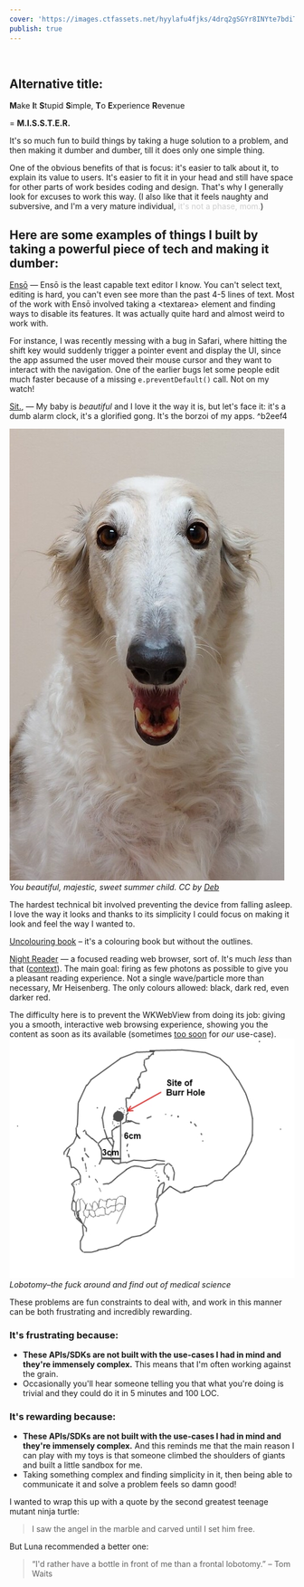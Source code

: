 ```yaml
---
cover: 'https://images.ctfassets.net/hyylafu4fjks/4drq2gSGYr8INYte7bdiTh/f64a699f0d868f9152db63b6b63fb9fb/245491987_342644317634651_7224792750543159376_n_18064078861288800.jpg'
publish: true
---
```


<img src="https://www.potato.horse/_next/image?url=https%3A%2F%2Fimages.ctfassets.net%2Fhyylafu4fjks%2F4drq2gSGYr8INYte7bdiTh%2Ff64a699f0d868f9152db63b6b63fb9fb%2F245491987_342644317634651_7224792750543159376_n_18064078861288800.jpg&w=2048&q=75" alt="">

## Alternative title:

**M**ake
**I**t
**S**tupid
**S**imple,
**T**o
**E**xperience
**R**evenue 

=  **M.I.S.S.T.E.R.** 


It's so much fun to build things by taking a huge solution to a problem, and then  making it dumber and dumber, till it does only one simple thing. 

One of the obvious benefits of that is focus: it's easier to talk about it, to explain its value to users. It's easier to fit it in your head and still have space for other parts of work besides coding and design. That's why I generally look for excuses to work this way. (I also like that it feels naughty and subversive, and I'm a very mature individual, <span style='opacity: .2'>it's not a phase, mom.</span>)

## Here are some examples of things I built by taking a powerful piece of tech and making it dumber:

[Ensō](https://enso.sonnet.io) — Ensō is the least capable text editor I know. You can't select text, editing is hard, you can't even see more than the past 4-5 lines of text. Most of the work with Ensō involved taking a \<textarea\> element and finding ways to disable its features. It was actually quite hard and almost weird to work with.

For instance, I was recently messing with a bug in Safari, where hitting the shift key would suddenly trigger a pointer event and display the UI, since the app assumed the user moved their mouse cursor and they want to interact with the navigation. One of the earlier bugs let some people edit much faster because of a missing `e.preventDefault()` call. Not on my watch!

[Sit.](https://sit.sonnet.io), — My baby is *beautiful* and I love it the way it is, but let's face it: it's a dumb alarm clock, it's a glorified gong. It's the borzoi of my apps. <span id="^b2eef4" class="link-marker">^b2eef4</span>

![2149](borzoi-2.jpg)
*You beautiful, majestic, sweet summer child. CC by [Deb](https://www.flickr.com/photos/ferlinka/51819368370/)*

The hardest technical bit involved preventing the device from falling asleep. I love the way it looks and thanks to its simplicity I could focus on making it look and feel the way I wanted to. 

[Uncolouring book](https://lines.potato.horse) – it's a colouring book but without the outlines.

[Night Reader](https://testflight.apple.com/join/jn7XlV3M) — a focused reading web browser, sort of. It's much *less* than that ([context](<../Heart of Dorkness>)). The main goal: firing as few photons as possible to give you a pleasant reading experience. Not a single wave/particle more than necessary, Mr Heisenberg. The only colours allowed: black, dark red, even darker red. 

The difficulty here is to prevent the WKWebView from doing its job: giving you a smooth, interactive web browsing experience, showing you the content as soon as its available (sometimes [too soon](https://en.wikipedia.org/wiki/Flash_of_unstyled_content) for *our* use-case). 
![3227](lobotomy-figure.png)
*Lobotomy–the fuck around and find out of medical science*

These problems are fun constraints to deal with, and work in this manner can be both frustrating and incredibly rewarding. 

### It's frustrating because:

- **These APIs/SDKs are not built with the use-cases I had in mind and they're immensely complex.** This means that I'm often working against the grain.
- Occasionally you'll hear someone telling you that what you're doing is trivial and they could do it in 5 minutes and 100 LOC. 

### It's rewarding because:

- **These APIs/SDKs are not built with the use-cases I had in mind and they're immensely complex.** And this reminds me that the main reason I can play with my  toys is that someone climbed the shoulders of giants and built a little sandbox for me.
- Taking something complex and finding simplicity in it, then being able to communicate it and solve a problem feels so damn good!


I wanted to wrap this up with a quote by the second greatest teenage mutant ninja turtle:

> I saw the angel in the marble and carved until I set him free.

But Luna recommended a better one:

> “I'd rather have a bottle in front of me than a frontal lobotomy.”
> – Tom Waits
